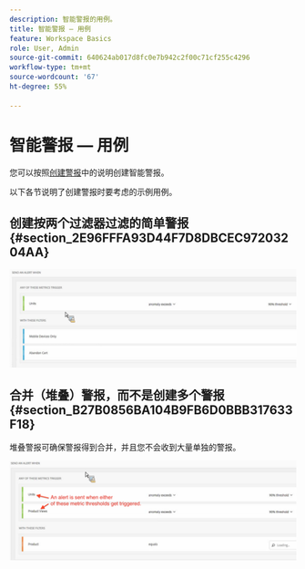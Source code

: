```yaml
---
description: 智能警报的用例。
title: 智能警报 — 用例
feature: Workspace Basics
role: User, Admin
source-git-commit: 640624ab017d8fc0e7b942c2f00c71cf255c4296
workflow-type: tm+mt
source-wordcount: '67'
ht-degree: 55%

---
```


# 智能警报 — 用例

您可以按照[创建警报](/help/components/c-intelligent-alerts/alert-builder.md)中的说明创建智能警报。

以下各节说明了创建警报时要考虑的示例用例。

## 创建按两个过滤器过滤的简单警报 {#section_2E96FFFA93D44F7D8DBCEC97203204AA}

<!-- 

Update screenshots for better readability.

 -->

![](assets/alerts_example1.png)



## 合并（堆叠）警报，而不是创建多个警报 {#section_B27B0856BA104B9FB6D0BBB317633F18}

堆叠警报可确保警报得到合并，并且您不会收到大量单独的警报。

![](assets/alerts_example2.png)
